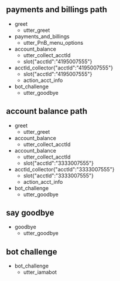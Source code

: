 ## payments and billings path
* greet
    - utter_greet
* payments_and_billings
    - utter_PnB_menu_options
* account_balance
    - utter_collect_acctId
    - slot{"acctId":"4195007555"}
* acctId_collector{"acctId":"4195007555"}
    - slot{"acctId":"4195007555"}
    - action_acct_info
* bot_challenge
    - utter_goodbye

## account balance path
* greet
  - utter_greet
* account_balance
  - utter_collect_acctId
* account_balance
    - utter_collect_acctId
    - slot{"acctId":"3333007555"}
* acctId_collector{"acctId":"3333007555"}
    - slot{"acctId":"3333007555"}
    - action_acct_info
* bot_challenge
    - utter_goodbye


## say goodbye
* goodbye
  - utter_goodbye

## bot challenge
* bot_challenge
  - utter_iamabot
